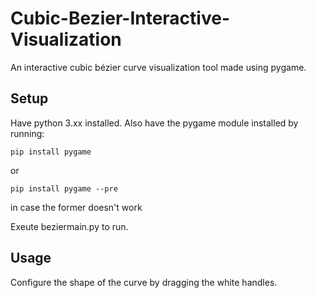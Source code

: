 # Cubic-Bezier-Interactive-Visualization
An interactive cubic bézier curve visualization tool made using pygame. 

## Setup
Have python 3.xx installed.
Also have the pygame module installed by running:
````
pip install pygame
````
or
````
pip install pygame --pre
````
in case the former doesn't work

Exeute beziermain.py to run. 

## Usage
Configure the shape of the curve by dragging the white handles.

